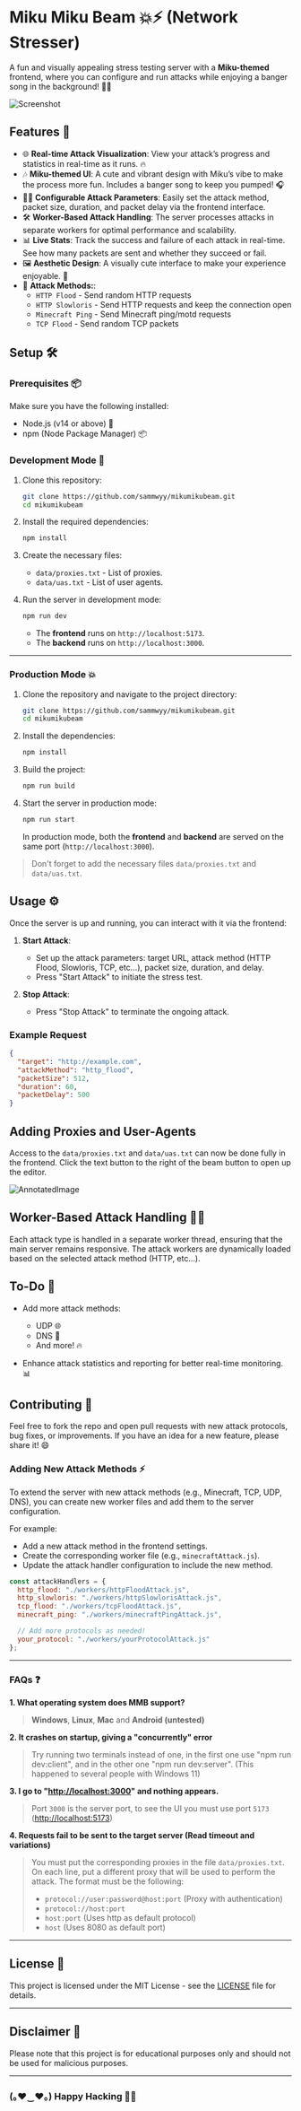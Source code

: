 # Miku Miku Beam 💥⚡ (Network Stresser)

A fun and visually appealing stress testing server with a **Miku-themed** frontend, where you can configure and run attacks while enjoying a banger song in the background! 🎤✨

![Screenshot](docs/screenshot.png)

## Features 🎉

- 🌐 **Real-time Attack Visualization**: View your attack’s progress and statistics in real-time as it runs. 🔥
- 🎶 **Miku-themed UI**: A cute and vibrant design with Miku’s vibe to make the process more fun. Includes a banger song to keep you pumped! 🎧
- 🧑‍💻 **Configurable Attack Parameters**: Easily set the attack method, packet size, duration, and packet delay via the frontend interface.
- 🛠️ **Worker-Based Attack Handling**: The server processes attacks in separate workers for optimal performance and scalability.
- 📊 **Live Stats**: Track the success and failure of each attack in real-time. See how many packets are sent and whether they succeed or fail.
- 🖼️ **Aesthetic Design**: A visually cute interface to make your experience enjoyable. 🌸
- 📡 **Attack Methods:**:
  - `HTTP Flood` - Send random HTTP requests
  - `HTTP Slowloris` - Send HTTP requests and keep the connection open
  - `Minecraft Ping` - Send Minecraft ping/motd requests
  - `TCP Flood` - Send random TCP packets

## Setup 🛠️

### Prerequisites 📦

Make sure you have the following installed:

- Node.js (v14 or above) 🌱
- npm (Node Package Manager) 📦

### Development Mode 🔧

1. Clone this repository:

   ```bash
   git clone https://github.com/sammwyy/mikumikubeam.git
   cd mikumikubeam
   ```

2. Install the required dependencies:

   ```bash
   npm install
   ```

3. Create the necessary files:
   - `data/proxies.txt` - List of proxies.
   - `data/uas.txt` - List of user agents.

4. Run the server in development mode:

   ```bash
   npm run dev
   ```

   - The **frontend** runs on `http://localhost:5173`.
   - The **backend** runs on `http://localhost:3000`.

---

### Production Mode 💥

1. Clone the repository and navigate to the project directory:

   ```bash
   git clone https://github.com/sammwyy/mikumikubeam.git
   cd mikumikubeam
   ```

2. Install the dependencies:

   ```bash
   npm install
   ```

3. Build the project:

   ```bash
   npm run build
   ```

4. Start the server in production mode:

   ```bash
   npm run start
   ```

   In production mode, both the **frontend** and **backend** are served on the same port (`http://localhost:3000`).

> Don't forget to add the necessary files `data/proxies.txt` and `data/uas.txt`.

## Usage ⚙️

Once the server is up and running, you can interact with it via the frontend:

1. **Start Attack**:
   - Set up the attack parameters: target URL, attack method (HTTP Flood, Slowloris, TCP, etc...), packet size, duration, and delay.
   - Press "Start Attack" to initiate the stress test.

2. **Stop Attack**:
   - Press "Stop Attack" to terminate the ongoing attack.

### Example Request

```json
{
  "target": "http://example.com",
  "attackMethod": "http_flood",
  "packetSize": 512,
  "duration": 60,
  "packetDelay": 500
}
```

## Adding Proxies and User-Agents

Access to the ``data/proxies.txt`` and ``data/uas.txt`` can now be done fully in the frontend. Click the text button to the right of the beam button to open up the editor.

![AnnotatedImage](docs/annotated-button.png)

## Worker-Based Attack Handling 🔧💡

Each attack type is handled in a separate worker thread, ensuring that the main server remains responsive. The attack workers are dynamically loaded based on the selected attack method (HTTP, etc...).

## To-Do 📝

- Add more attack methods:
  - UDP 🌐
  - DNS 📡
  - And more! 🔥

- Enhance attack statistics and reporting for better real-time monitoring. 📊

## Contributing 💖

Feel free to fork the repo and open pull requests with new attack protocols, bug fixes, or improvements. If you have an idea for a new feature, please share it! 😄

### Adding New Attack Methods ⚡

To extend the server with new attack methods (e.g., Minecraft, TCP, UDP, DNS), you can create new worker files and add them to the server configuration.

For example:

- Add a new attack method in the frontend settings.
- Create the corresponding worker file (e.g., `minecraftAttack.js`).
- Update the attack handler configuration to include the new method.

```javascript
const attackHandlers = {
  http_flood: "./workers/httpFloodAttack.js",
  http_slowloris: "./workers/httpSlowlorisAttack.js",
  tcp_flood: "./workers/tcpFloodAttack.js",
  minecraft_ping: "./workers/minecraftPingAttack.js",

  // Add more protocols as needed!
  your_protocol: "./workers/yourProtocolAttack.js"
};
```

---

### FAQs ❓

**1. What operating system does MMB support?**

> **Windows**, **Linux**, **Mac** and **Android (untested)**

**2. It crashes on startup, giving a "concurrently" error**

> Try running two terminals instead of one, in the first one use "npm run dev:client", and in the other one "npm run dev:server". (This happened to several people with Windows 11)

**3. I go to "<http://localhost:3000>" and nothing appears.**

> Port `3000` is the server port, to see the UI you must use port `5173` (<http://localhost:5173>)

**4. Requests fail to be sent to the target server (Read timeout and variations)**

> You must put the corresponding proxies in the file `data/proxies.txt`. On each line, put a different proxy that will be used to perform the attack. The format must be the following:
>
> - `protocol://user:password@host:port` (Proxy with authentication)
> - `protocol://host:port`
> - `host:port` (Uses http as default protocol)
> - `host` (Uses 8080 as default port)

---

## License 📝

This project is licensed under the MIT License - see the [LICENSE](LICENSE) file for details.

---

## Disclaimer 🚨

Please note that this project is for educational purposes only and should not be used for malicious purposes.

---

### (｡♥‿♥｡) Happy Hacking 💖🎶
